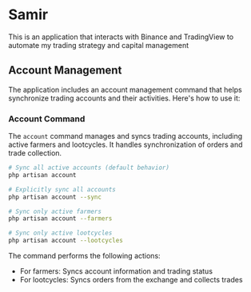 # Samir

This is an application that interacts with Binance and TradingView to automate my trading strategy and capital management

## Account Management

The application includes an account management command that helps synchronize trading accounts and their activities. Here's how to use it:

### Account Command

The `account` command manages and syncs trading accounts, including active farmers and lootcycles. It handles synchronization of orders and trade collection.

```bash
# Sync all active accounts (default behavior)
php artisan account

# Explicitly sync all accounts
php artisan account --sync

# Sync only active farmers
php artisan account --farmers

# Sync only active lootcycles
php artisan account --lootcycles
```

The command performs the following actions:
- For farmers: Syncs account information and trading status
- For lootcycles: Syncs orders from the exchange and collects trades
